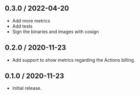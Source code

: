 ## 0.3.0 / 2022-04-20

- Add more metrics
- Add tests
- Sign the binaries and images with cosign

## 0.2.0 / 2020-11-23

- Add support to show metrics regarding the Actions billing.

## 0.1.0 / 2020-11-23

- Initial release.

